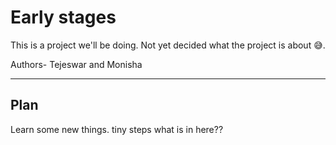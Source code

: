 # Early stages

This is a project we'll be doing.
Not yet decided what the project is about 😅.

Authors- Tejeswar and Monisha

---

## Plan

Learn some new things.
tiny steps
what is in here??
